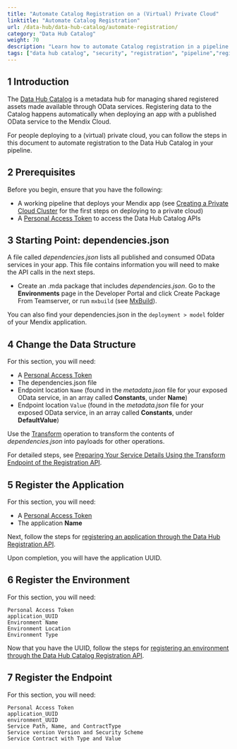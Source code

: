 ```yaml
---
title: "Automate Catalog Registration on a (Virtual) Private Cloud"
linktitle: "Automate Catalog Registration"
url: /data-hub/data-hub-catalog/automate-registration/
category: "Data Hub Catalog"
weight: 70
description: "Learn how to automate Catalog registration in a pipeline deploying to a (virtual) private Cloud."
tags: ["data hub catalog", "security", "registration", "pipeline","register services"]
---
```


## 1 Introduction

The [Data Hub Catalog](/data-hub/data-hub-catalog/) is a metadata hub for managing shared registered assets made available through OData services. Registering data to the Catalog happens automatically when deploying an app with a published OData service to the Mendix Cloud. 

For people deploying to a (virtual) private cloud, you can follow the steps in this document to automate registration to the Data Hub Catalog in your pipeline.

## 2 Prerequisites

Before you begin, ensure that you have the following:

* A working pipeline that deploys your Mendix app (see [Creating a Private Cloud Cluster](/developerportal/deploy/private-cloud-cluster/) for the first steps on deploying to a private cloud)
* A [Personal Access Token](/developerportal/community-tools/warden/) to access the Data Hub Catalog APIs

## 3 Starting Point: dependencies.json

A file called *dependencies.json* lists all published and consumed OData services in your app. This file contains information you will need to make the API calls in the next steps.

* Create an .mda package that includes *dependencies.json*. 
Go to the **Environments** page in the Developer Portal and click Create Package From Teamserver, or run `mxbuild` (see [MxBuild](/refguide/mxbuild/)).

You can also find your dependencies.json in the `deployment > model` folder of your Mendix application. 

## 4 Change the Data Structure

For this section, you will need:
* A [Personal Access Token](/developerportal/community-tools/warden/)
* The dependencies.json file 
* Endpoint location `Name` (found in the *metadata.json* file for your exposed OData service, in an array called **Constants**, under **Name**)
* Endpoint location `Value` (found in the *metadata.json* file for your exposed OData service, in an array called **Constants**, under **DefaultValue**)

Use the [Transform](/data-hub/data-hub-catalog/register-data/#transform-api) operation to transform the contents of *dependencies.json* into payloads for other operations.

For detailed steps, see [Preparing Your Service Details Using the Transform Endpoint of the Registration API](/data-hub/data-hub-catalog/register-data/#transform-api).

## 5 Register the Application

For this section, you will need: 
* A [Personal Access Token](/developerportal/community-tools/warden/)
* The application **Name**

Next, follow the steps for [registering an application through the Data Hub Registration API](/data-hub/data-hub-catalog/register-data/#register-application).

Upon completion, you will have the application UUID.

## 6 Register the Environment 

For this section, you will need:

    Personal Access Token
    application_UUID
    Environment Name
    Environment Location
    Environment Type


Now that you have the UUID, follow the steps for [registering an environment through the Data Hub Catalog Registration API](/data-hub/data-hub-catalog/register-data/#register-environment).



## 7 Register the Endpoint 

For this section, you will need:

    Personal Access Token
    application_UUID
    environment_UUID
    Service Path, Name, and ContractType
    Service version Version and Security Scheme
    Service Contract with Type and Value
